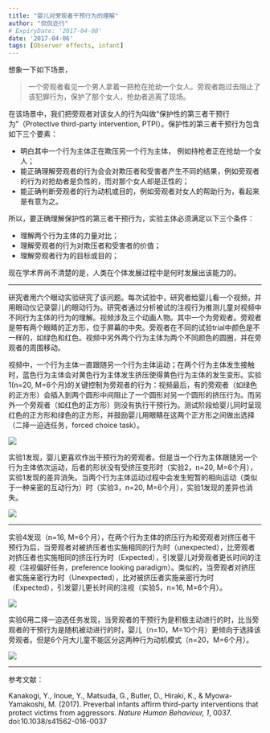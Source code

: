 ```yaml
---
title: "婴儿对旁观者干预行为的理解"
author: "侃侃迩行"
# ExpiryDate: '2017-04-08'
date: '2017-04-06'
tags: [Observer effects, infant]
---
```


想象一下如下场景，

> 一个旁观者看见一个男人拿着一把枪在抢劫一个女人。旁观者跑过去阻止了该犯罪行为，保护了那个女人，抢劫者逃离了现场。

在该场景中，我们把旁观者对该女人的行为叫做“保护性的第三者干预行为”（Protective third-party intervention, PTPI）。保护性的第三者干预行为包含如下三个要素：

- 明白其中一个行为主体正在欺压另一个行为主体， 例如持枪者正在抢劫一个女人；
- 能正确理解旁观者的行为会会对欺压者和受害者产生不同的结果，例如旁观者的行为对抢劫者是负性的，而对那个女人却是正性的；
- 能正确判断旁观者的行为动机或目的，例如旁观者对女人的帮助行为，看起来是有意为之。

所以，要正确理解保护性的第三者干预行为，实验主体必须满足以下三个条件：

- 理解两个行为主体的力量对比；
- 理解旁观者的行为对欺压者和受害者的价值；
- 理解旁观者行为的目标或目的；

现在学术界尚不清楚的是，人类在个体发展过程中是何时发展出该能力的。

---

研究者用六个眼动实验研究了该问题。每次试验中，研究者给婴儿看一个视频，并用眼动仪记录婴儿的眼动行为。研究者通过分析被试的注视行为推测儿童对视频中不同行为主体的行为的理解。视频涉及三个动画人物。其中一个为旁观者。旁观者是带有两个眼睛的正方形，位于屏幕的中央。旁观者在不同的试验trial中颜色是不一样的，如绿色和红色。视频中另外两个行为主体为两个不同颜色的圆圈，并在旁观者的周围移动。

视频中，一个行为主体一直跟随另一个行为主体运动；在两个行为主体发生接触时，蓝色行为主体会对黄色行为主体发生挤压使得黄色行为主体的发生变形。实验1(n=20, M=6个月)的关键控制为旁观者的行为：视频最后，有的旁观者（如绿色的正方形）会插入到两个圆形中间阻止了一个圆形对另一个圆形的挤压行为。而另外一个旁观者（如红色的正方形）则没有执行干预行为。测试阶段给婴儿同时呈现红色的正方形和绿色的正方形，并鼓励婴儿用眼睛在这两个正方形之间做出选择（二择一迫选任务，forced choice task）。

![](https://webimages.netlify.com/s41562-016-0037-f1.jpg)

实验1发现，婴儿更喜欢作出干预行为的旁观者。但是当一个行为主体跟随另一个行为主体依次运动，后者的形状没有受挤压变形时（实验2，n=20, M=6个月），实验1发现的差异消失。当两个行为主体运动过程中会发生短暂的相向运动（类似于一种亲密的互动行为）时（实验3，n=20, M=6个月），实验1发现的差异也消失。

![](https://webimages.netlify.com/s41562-016-0037-f2.jpg)

---

实验4发现（n=16, M=6个月），在两个行为主体的挤压行为和旁观者对挤压者干预行为后，当旁观者对被挤压者也实施相同的行为时（unexpected），比旁观者对挤压者也实施相同的挤压行为时（Expected），引发婴儿对旁观者更长时间的注视（注视偏好任务，preference looking paradigm）。类似的，当旁观者对挤压者实施亲密行为时（Unexpected），比对被挤压者实施亲密行为时（Expected），引发婴儿更长时间的注视（实验5，n=16, M=6个月）。

![](https://webimages.netlify.com/s41562-016-0037-f3.jpg)

实验6用二择一迫选任务发现，当旁观者的干预行为是积极主动进行的时，比当旁观者的干预行为是随机被动进行的时，婴儿（n=10，M=10个月）更倾向于选择该旁观者。但是6个月大儿童不能区分这两种行为动机模式（n=20，M=6个月）。

![](https://webimages.netlify.com/s41562-016-0037-f4.jpg)

---

参考文献：

Kanakogi, Y., Inoue, Y., Matsuda, G., Butler, D., Hiraki, K., & Myowa-Yamakoshi, M. (2017). Preverbal infants affirm third-party interventions that protect victims from aggressors. *Nature Human Behaviour, 1*, 0037. doi:10.1038/s41562-016-0037
